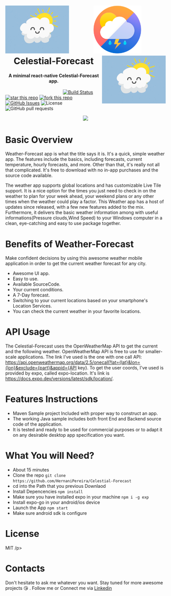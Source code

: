 
<h1 align="center">
  <br>
     <img align="left"  width="200" src="https://github.com/HernaniPereira/Celestial-Forecast/blob/master/assets/sun.gif">
    <img width="150" src="https://github.com/HernaniPereira/Celestial-Forecast/blob/master/assets/weather_logo.png">
    <img align="right"  width="200" src="https://github.com/HernaniPereira/Celestial-Forecast/blob/master/assets/sun.gif">
  <br>
  Celestial-Forecast
  <br>
</h1>

<h4 align="center">A minimal react-native Celestial-Forecast app.</h4>

&nbsp;&nbsp;&nbsp;&nbsp;&nbsp;&nbsp;&nbsp;&nbsp;&nbsp;&nbsp;&nbsp;&nbsp;&nbsp;&nbsp;&nbsp;&nbsp;&nbsp;&nbsp;&nbsp;&nbsp;&nbsp;&nbsp;&nbsp;&nbsp;&nbsp;&nbsp;&nbsp;&nbsp;&nbsp;&nbsp;&nbsp;&nbsp;&nbsp;&nbsp;&nbsp;&nbsp;&nbsp;&nbsp;&nbsp;&nbsp;&nbsp;&nbsp;&nbsp;&nbsp;&nbsp;
[![Build Status](https://travis-ci.org/PanagiotisDrakatos/Weather-Forecast.svg?branch=master)](https://travis-ci.org/PanagiotisDrakatos/Weather-Forecast)
[![star this repo](https://githubbadges.com/star.svg?user=HernaniPereira&repo=Celestial-Forecast&style=default)](https://github.com/HernaniPereira/Celestial-Forecast)
[![fork this repo](https://githubbadges.com/fork.svg?user=HernaniPereira&repo=Celestial-Forecast&style=default)](https://github.com/HernaniPereira/Celestial-Forecast/fork)
[![GitHub Issues](https://img.shields.io/github/issues/hernanipereira/celestial-forecast)](https://github.com/hernanipereira/celestial-forecast)
![License](https://img.shields.io/badge/license-MIT-orange.svg)
![GitHub pull requests](https://img.shields.io/github/issues-pr/hernaniPereira/Celestial-Forecast)



<p align="center">
  <img  src="https://github.com/PanagiotisDrakatos/Weather-Forecast/blob/master/ImagesDoc/ezgif.com-video-to-gif.gif">
</p>


# Basic Overview
Weather-Forecast app is what the title says it is. It's a quick, simple weather app. The features include the basics, including forecasts, current temperature, hourly forecasts, and more. Other than that, it's really not all that complicated. It's free to download with no in-app purchases and the source code available.
 
The weather app supports global locations and has customizable Live Tile support. It is a nice option for the times you just need to check in on the weather to plan for your week ahead, your weekend plans or any other times when the weather could play a factor. This Weather app has a host of updates since released, with a few new features added to the mix. Furthermore, it delivers the basic weather information among with useful informations(Pressure clouds,Wind Speed) to your Windows computer in a clean, eye-catching and easy to use package together.

# Benefits of Weather-Forecast
Make confident decisions by using this awesome weather mobile application in order to get the current weather forecast for any city. 

 * Awesome UI app.
 * Easy to use.
 * Available SourceCode.
 * Your current conditions.
 * A 7-Day forecast.
 * Switching to your current locations based on your smartphone's Location Services.
 * You can check the current weather in your favorite locations.
 
# API Usage
The Celestial-Forecast uses the OpenWeatherMap API to get the current and the following weather. OpenWeatherMap API is free to use for smaller-scale applications.
The link I've used is the one with one call API: https://api.openweathermap.org/data/2.5/onecall?lat={lat}&lon={lon}&exclude={part}&appid={API key}. 
To get the user coords, I've used is provided by expo, called expo-location. It's link is https://docs.expo.dev/versions/latest/sdk/location/.
 
 
# Features Instructions

 * Maven Sample project Included with proper way to construct an app.
 * The working Java sample includes both front End and Backend source code of the application.
 * It is tested and ready to be used for commercial  purposes or to adapt it on any desirable desktop app specification you want.

# What You will Need?
* About 15 minutes
* Clone the repo ``` git clone https://github.com/HernaniPereira/Celestial-Forecast ```
* cd into the Path that you previous Downlaod
* Install Depencencies  ``` npm install ```
* Make sure you have installed expo in your machine ``` npm i -g exp ```
* Install expo-go in your android/ios device 
* Launch the App ``` npm start ```
* Make sure android sdk is configure

# License
<p> MIT /p>


# Contacts
Don't hesitate to ask me whatever you want. Stay tuned for more awesome projects :kissing_heart: . Follow me or Connect me via <a href="https://www.linkedin.com/in/hernanipereira/">Linkedin<a/>
 
 


